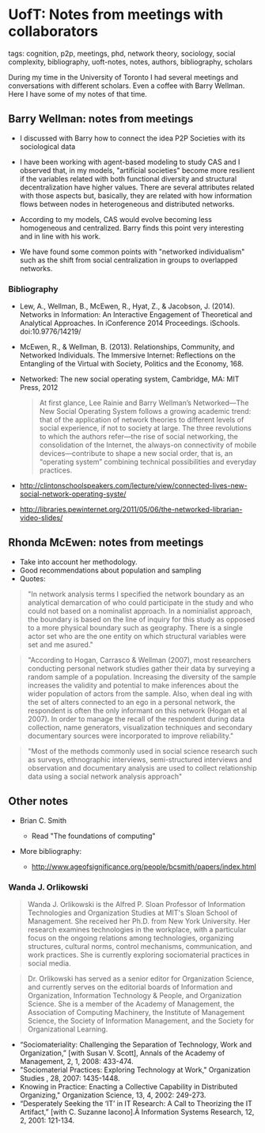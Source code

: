# UofT: Notes from meetings with collaborators

tags: cognition, p2p, meetings, phd, network theory, sociology, social complexity, bibliography, uoft-notes, notes, authors, bibliography, scholars

During my time in the University of Toronto I had several meetings and conversations with different scholars. Even a coffee with Barry Wellman. Here I have some of my notes of that time.

## Barry Wellman: notes from meetings

* I discussed with Barry how to connect the idea P2P Societies with its sociological data

* I have been working with agent-based modeling to study CAS and I observed that, in my models, "artificial societies" become more resilient if the variables related with both functional diversity and structural decentralization have higher values. There are several attributes related with those aspects but, basically, they are related with how information flows between nodes in heterogeneous and distributed networks. 

* According to my models, CAS would evolve becoming less homogeneous and centralized. Barry finds this point very interesting and in line with his work.

* We have found some common points with "networked individualism" such as the shift from social centralization in groups to overlapped networks.


### Bibliography

* Lew, A., Wellman, B., McEwen, R., Hyat, Z., & Jacobson, J. (2014). Networks in Information: An Interactive Engagement of Theoretical and Analytical Approaches. In iConference 2014 Proceedings. iSchools. doi:10.9776/14219/
* McEwen, R., & Wellman, B. (2013). Relationships, Community, and Networked Individuals. The Immersive Internet: Reflections on the Entangling of the Virtual with Society, Politics and the Economy, 168.
* Networked: The new social operating system, Cambridge, MA: MIT Press, 2012

  > At first glance, Lee Rainie and Barry Wellman’s Networked—The New Social Operating System follows a growing academic trend: that of the application of network theories to different levels of social experience, if not to society at large. The three revolutions to which the authors refer—the rise of social networking, the consolidation of the Internet, the always-on connectivity of mobile devices—contribute to shape a new social order, that is, an “operating system” combining technical possibilities and everyday practices.

* http://clintonschoolspeakers.com/lecture/view/connected-lives-new-social-network-operating-syste/
* http://libraries.pewinternet.org/2011/05/06/the-networked-librarian-video-slides/


## Rhonda McEwen: notes from meetings

* Take into account her methodology.
* Good recommendations about population and sampling
* Quotes:

> "In network analysis terms I specified the network boundary as an analytical
demarcation of who could participate in the study and who could not based on a
nominalist approach. In a nominialist approach, the boundary is based on the line of
inquiry for this study as opposed to a more physical boundary such as geography. There
is a single actor set who are the one entity on which structural variables were set and me
asured."

> "According to Hogan, Carrasco & Wellman (2007), most researchers conducting
personal network studies gather their data by surveying a random sample of a population.
Increasing the diversity of the sample increases the validity and potential to make
inferences about the wider population of actors from the sample. Also, when deal
ing with the set of alters connected to an ego in a personal network, the respondent is often the only informant on this network (Hogan et al 2007). In order to manage the recall of the
respondent during data collection, name generators, visualization techniques and
secondary documentary sources were incorporated to improve reliability."

> "Most of the methods commonly used in social science research such as surveys,
ethnographic interviews, semi-structured interviews and observation and documentary
analysis are used to collect relationship data using a social network analysis approach"

## Other notes 

* Brian C. Smith
  * Read "The foundations of computing"

* More bibliography: 
  * http://www.ageofsignificance.org/people/bcsmith/papers/index.html

 ### Wanda J. Orlikowski

> Wanda J. Orlikowski is the Alfred P. Sloan Professor of Information Technologies and Organization Studies at MIT's Sloan School of Management. She received her Ph.D. from New York University. Her research examines technologies in the workplace, with a particular focus on the ongoing relations among technologies, organizing structures, cultural norms, control mechanisms, communication, and work practices. She is currently exploring sociomaterial practices in social media.

> Dr. Orlikowski has served as a senior editor for Organization Science, and currently serves on the editorial boards of Information and Organization, Information Technology & People, and Organization Science. She is a member of the Academy of Management, the Association of Computing Machinery, the Institute of Management Science, the Society of Information Management, and the Society for Organizational Learning.

* “Sociomateriality: Challenging the Separation of Technology, Work and Organization,” [with Susan V. Scott], Annals of the Academy of Management, 2, 1, 2008: 433-474.
* "Sociomaterial Practices: Exploring Technology at Work," Organization Studies , 28, 2007: 1435-1448. 
*  Knowing in Practice: Enacting a Collective Capability in Distributed Organizing," Organization Science, 13, 4, 2002: 249-273.
* “Desperately Seeking the ‘IT’ in IT Research: A Call to Theorizing the IT Artifact,” [with C. Suzanne Iacono].Â  Information Systems Research, 12, 2, 2001: 121-134.
